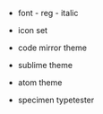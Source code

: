 * font
		- reg
		- italic
* icon set
* code mirror theme
* sublime theme
* atom theme

* specimen typetester